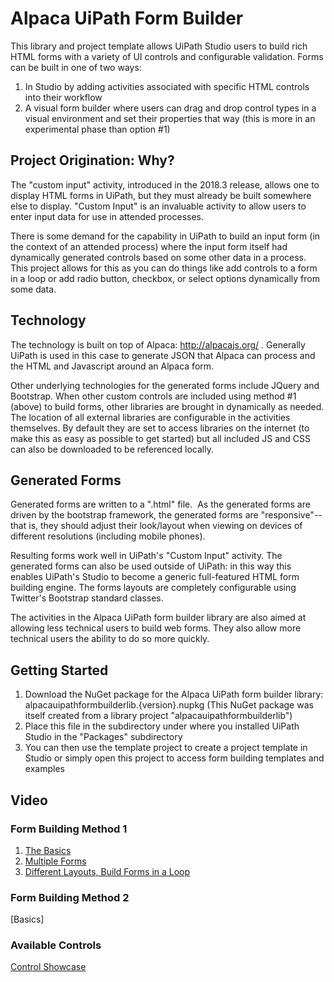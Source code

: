 # Alpaca UiPath Form Builder
This library and project template allows UiPath Studio users to build rich HTML forms with a variety of UI controls and configurable validation.  Forms can be built in one of two ways:

1.  In Studio by adding activities associated with specific HTML controls into their workflow
2.  A visual form builder where users can drag and drop control types in a visual environment and set their properties that way (this is more in an experimental phase than option #1)

## Project Origination:  Why?
The "custom input" activity, introduced in the 2018.3 release, allows one to display HTML forms in UiPath, but they must already be built somewhere else to display.  "Custom Input" is an invaluable activity to allow users to enter input data for use in attended processes.

There is some demand for the capability in UiPath to build an input form (in the context of an attended process) where the input form itself had dynamically generated controls based on some other data in a process.  This project allows for this as you can do things like add controls to a form in a loop or add radio button, checkbox, or select options dynamically from some data.

## Technology
The technology is built on top of Alpaca:  http://alpacajs.org/ .   Generally UiPath is used in this case to generate JSON that Alpaca can process and the HTML and Javascript around an Alpaca form.

Other underlying technologies for the generated forms include JQuery and Bootstrap.  When other custom controls are included using method #1 (above) to build forms, other libraries are brought in dynamically as needed.  The location of all external libraries are configurable in the activities themselves.  By default they are set to access libraries on the internet (to make this as easy as possible to get started) but all included JS and CSS can also be downloaded to be referenced locally.

## Generated Forms
Generated forms are written to a ".html" file.  As the generated forms are driven by the bootstrap framework, the generated forms are "responsive"-- that is, they should adjust their look/layout when viewing on devices of different resolutions (including mobile phones).

Resulting forms work well in UiPath's "Custom Input" activity.  The generated forms can also be used outside of UiPath:  in this way this enables UiPath's Studio to become a generic full-featured HTML form building engine.  The forms layouts are completely configurable using Twitter's Bootstrap standard classes.

The activities in the Alpaca UiPath form builder library are also aimed at allowing less technical users to build web forms.  They also allow more technical users the ability to do so more quickly.

## Getting Started
1. Download the NuGet package for the Alpaca UiPath form builder library:  alpacauipathformbuilderlib.{version}.nupkg (This NuGet package was itself created from a library project "alpacauipathformbuilderlib")
2. Place this file in the subdirectory under where you installed UiPath Studio in the "Packages" subdirectory
3. You can then use the template project to create a project template in Studio or simply open this project to access form building templates and examples

## Video
### Form Building Method 1
1.  [The Basics](https://github.com/robertba/AlpacaUiPathFormBuilder/blob/master/resources/video/01_AlpacaUiPath_FormBuilding_Method1_Basics.mp4?raw=true)
2.  [Multiple Forms](https://github.com/robertba/AlpacaUiPathFormBuilder/blob/master/resources/video/02_AlpacaUiPath_FormBuilding_Method1_MultipleForms.mp4?raw=true)
3.  [Different Layouts, Build Forms in a Loop](https://github.com/robertba/AlpacaUiPathFormBuilder/blob/master/resources/video/03_AlpacaUiPath_FormBuilding_Method1_LayoutsAndGeneration.mp4?raw=true)

### Form Building Method 2
[Basics]

### Available Controls
[Control Showcase](https://github.com/robertba/AlpacaUiPathFormBuilder/blob/master/resources/video/04_AlpacaUiPath_FormBuilding_ControlTypes.mp4?raw=true)